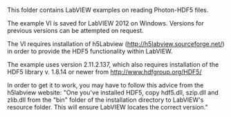 This folder contains LabVIEW examples on reading Photon-HDF5 files.

The example VI is saved for LabVIEW 2012 on Windows.  Versions for previous versions can be attempted on request.

The VI requires installation of h5Labview (http://h5labview.sourceforge.net/) in order to provide the HDF5 functionality within LabVIEW.

The example uses version 2.11.2.137, which also requires installation of the HDF5 library v. 1.8.14 or newer from http://www.hdfgroup.org/HDF5/

In order to get it to work, you may have to follow this advice from the h5labview website: "One you've installed HDF5, copy hdf5.dll, szip.dll and zlib.dll from the "bin" folder of the installation directory to LabVIEW's resource folder. This will ensure LabVIEW locates the correct version."
